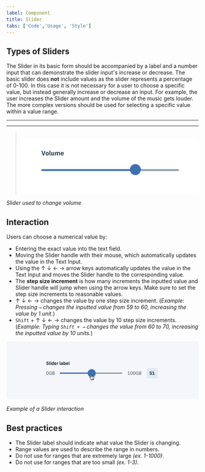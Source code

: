 ```yaml
---
label: Component
title: Slider
tabs: ['Code','Usage', 'Style']
---
```


## Types of Sliders
The Slider in its basic form should be accompanied by a label and a number input that can demonstrate the slider input's increase or decrease. The basic slider does **not** include values as the slider represents a percentage of 0-100. In this case it is not necessary for a user to choose a specific value, but instead generally increase or decrease an input. For example, the user increases the Slider amount and the volume of the music gets louder. The more complex versions should be used for selecting a specific value within a value range.

---
***
> 
![basic slider example](images/slider-usage-1.png)

_Slider used to change volume_


## Interaction
Users can choose a numerical value by:

* Entering the exact value into the text field.
* Moving the Slider handle with their mouse, which automatically updates the value in the Text Input.
* Using the ↑ ↓ ← → arrow keys automatically updates the value in the Text Input and moves the Slider handle to the corresponding value.
* The **step size increment** is how many increments the inputted value and Slider handle will jump when using the arrow keys. Make sure to set the step size increments to reasonable values.
* ↑ ↓ ← → changes the value by one step size increment. (_Example: Pressing `→` changes the inputted value from 59 to 60, increasing the value by 1 unit._)
* `Shift` + ↑ ↓ ← → changes the value by 10 step size increments. (_Example: Typing `Shift + →` changes the value from 60 to 70, increasing the inputted value by 10 units._)


![slider interaction](images/slider-usage-2.gif)

_Example of a Slider interaction_


## Best practices
* The Slider label should indicate what value the Slider is changing.
* Range values are used to describe the range in numbers.
* Do not use for ranges that are extremely large _(ex. 1-1000)_.
* Do not use for ranges that are too small _(ex. 1-3)_.
